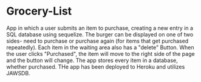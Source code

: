# Grocery-List

App in which a user submits an item to purchase, creating a new entry in a SQL database using sequelize. The burger can be displayed on one of two sides- need to purchase or purchase again (for items that get purchased repeatedly). Each item in the waiting area also has a "delete" Button. When the user clicks "Purchased", the item will move to the right side of the page and the button will change. The app stores every item in a database, whether purchased. THe app has been deployed to Heroku and utilizes JAWSDB.
